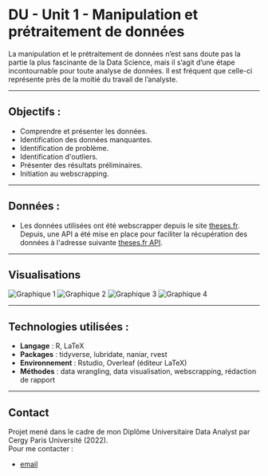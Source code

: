 # DU - Unit 1 - Manipulation et prétraitement de données
La manipulation et le prétraitement de données n’est sans doute pas la partie la plus fascinante de la Data Science, mais il s’agit d’une étape incontournable pour toute analyse de données. Il est fréquent que celle-ci représente près de la moitié du travail de l’analyste.

---

## Objectifs : 
- Comprendre et présenter les données.
- Identification des données manquantes.
- Identification de problème.
- Identification d'outliers.
- Présenter des résultats préliminaires.
- Initiation au webscrapping.

---

## Données :
- Les données utilisées ont été webscrapper depuis le site [theses.fr](https://theses.fr/?domaine=theses). Depuis, une API a été mise en place pour faciliter la récupération des données à l'adresse suivante [theses.fr API](https://documentation.abes.fr/aidethesesfr/index.html#PrincipeAPI).

---

## Visualisations

![Graphique 1](https://github.com/FabienHaury/DU-Unit1-Manipulation-et-pretraitement-de-donnees/blob/main/Screenshot/PhD%20visualisation%20NA-1.png)
![Graphique 2](https://github.com/FabienHaury/DU-Unit1-Manipulation-et-pretraitement-de-donnees/blob/main/Screenshot/PhD%20probl%C3%A8mes%20date%20soutenance-2.png)
![Graphique 3](https://github.com/FabienHaury/DU-Unit1-Manipulation-et-pretraitement-de-donnees/blob/main/Screenshot/PhD%20outliers%20analyse%20outliers-2.png)
![Graphique 4](https://github.com/FabienHaury/DU-Unit1-Manipulation-et-pretraitement-de-donnees/blob/main/Screenshot/PhD%20r%C3%A9sulats%20pr%C3%A9liminaires%20exploration-1.png)

---

## Technologies utilisées :
- **Langage** : R, LaTeX 
- **Packages** : tidyverse, lubridate, naniar, rvest 
- **Environnement** : Rstudio, Overleaf (éditeur LaTeX) 
- **Méthodes** : data wrangling, data visualisation, webscrapping, rédaction de rapport 

---

## Contact

Projet mené dans le cadre de mon Diplôme Universitaire Data Analyst par Cergy Paris Université (2022).   
Pour me contacter : 
- [email](mailto:67912775+FabienHaury@users.noreply.github.com)
